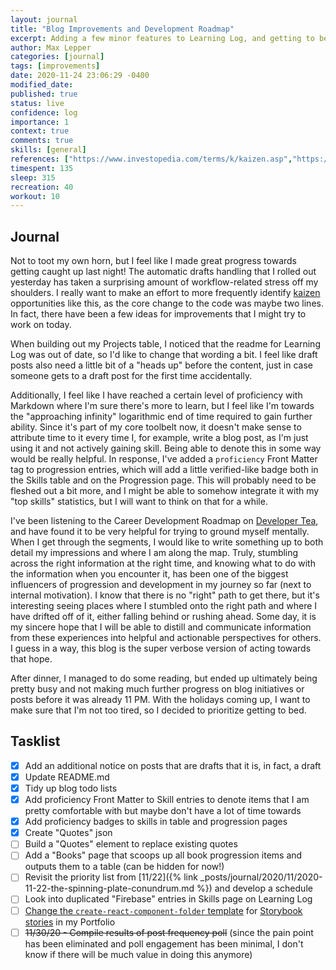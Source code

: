 ```yaml
---
layout: journal
title: "Blog Improvements and Development Roadmap"
excerpt: Adding a few minor features to Learning Log, and getting to bed at a decent time!
author: Max Lepper
categories: [journal]
tags: [improvements]
date: 2020-11-24 23:06:29 -0400
modified_date:
published: true
status: live
confidence: log
importance: 1
context: true
comments: true
skills: [general]
references: ["https://www.investopedia.com/terms/k/kaizen.asp","https://spec.fm/podcasts/developer-tea"]
timespent: 135
sleep: 315
recreation: 40
workout: 10
---
```


## Journal

Not to toot my own horn, but I feel like I made great progress towards getting caught up last night! The automatic drafts handling that I rolled out yesterday has taken a surprising amount of workflow-related stress off my shoulders. I really want to make an effort to more frequently identify [kaizen]({{page.references[0]}}) opportunities like this, as the core change to the code was maybe two lines. In fact, there have been a few ideas for improvements that I might try to work on today.

When building out my Projects table, I noticed that the readme for Learning Log was out of date, so I'd like to change that wording a bit. I feel like draft posts also need a little bit of a "heads up" before the content, just in case someone gets to a draft post for the first time accidentally.

Additionally, I feel like I have reached a certain level of proficiency with Markdown where I'm sure there's more to learn, but I feel like I'm towards the "approaching infinity" logarithmic end of time required to gain further ability. Since it's part of my core toolbelt now, it doesn't make sense to attribute time to it every time I, for example, write a blog post, as I'm just using it and not actively gaining skill. Being able to denote this in some way would be really helpful. In response, I've added a `proficiency` Front Matter tag to progression entries, which will add a little verified-like badge both in the Skills table and on the Progression page. This will probably need to be fleshed out a bit more, and I might be able to somehow integrate it with my "top skills" statistics, but I will want to think on that for a while.

I've been listening to the Career Development Roadmap on [Developer Tea]({{page.references[1]}}), and have found it to be very helpful for trying to ground myself mentally. When I get through the segments, I would like to write something up to both detail my impressions and where I am along the map. Truly, stumbling across the right information at the right time, and knowing what to do with the information when you encounter it, has been one of the biggest influencers of progression and development in my journey so far (next to internal motivation). I know that there is no "right" path to get there, but it's interesting seeing places where I stumbled onto the right path and where I have drifted off of it, either falling behind or rushing ahead. Some day, it is my sincere hope that I will be able to distill and communicate information from these experiences into helpful and actionable perspectives for others. I guess in a way, this blog is the super verbose version of acting towards that hope.

After dinner, I managed to do some reading, but ended up ultimately being pretty busy and not making much further progress on blog initiatives or posts before it was already 11 PM. With the holidays coming up, I want to make sure that I'm not too tired, so I decided to prioritize getting to bed.

## Tasklist

- [x] Add an additional notice on posts that are drafts that it is, in fact, a draft
- [x] Update README.md
- [x] Tidy up blog todo lists
- [x] Add proficiency Front Matter to Skill entries to denote items that I am pretty comfortable with but maybe don't have a lot of time towards
- [x] Add proficiency badges to skills in table and progression pages
- [x] Create "Quotes" json
- [ ] Build a "Quotes" element to replace existing quotes
- [ ] Add a "Books" page that scoops up all book progression items and outputs them to a table (can be hidden for now!)
- [ ] Revisit the priority list from [11/22]({% link _posts/journal/2020/11/2020-11-22-the-spinning-plate-conundrum.md %}) and develop a schedule
- [ ] Look into duplicated "Firebase" entries in Skills page on Learning Log
- [ ] [Change the `create-react-component-folder` template](https://github.com/snaerth/create-react-component-folder#publishing-templates) for [Storybook stories](https://storybook.js.org/docs/react/api/csf) in my Portfolio
- [ ] ~~11/30/20 - Compile results of post frequency poll~~ (since the pain point has been eliminated and poll engagement has been minimal, I don't know if there will be much value in doing this anymore)
